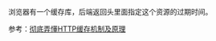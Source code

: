 


浏览器有一个缓存库，后端返回头里面指定这个资源的过期时间。




参考：[彻底弄懂HTTP缓存机制及原理](https://www.cnblogs.com/chenqf/p/6386163.html)